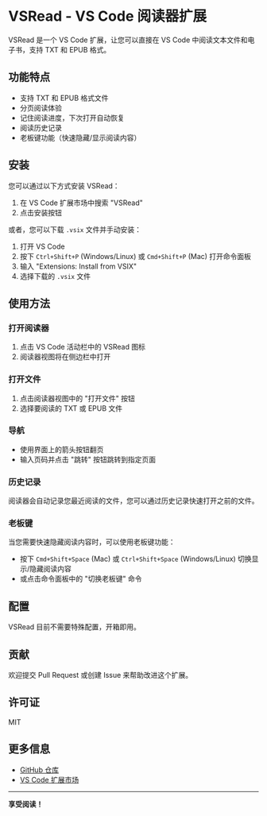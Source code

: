 # VSRead - VS Code 阅读器扩展

VSRead 是一个 VS Code 扩展，让您可以直接在 VS Code 中阅读文本文件和电子书，支持 TXT 和 EPUB 格式。

## 功能特点

- 支持 TXT 和 EPUB 格式文件
- 分页阅读体验
- 记住阅读进度，下次打开自动恢复
- 阅读历史记录
- 老板键功能（快速隐藏/显示阅读内容）

## 安装

您可以通过以下方式安装 VSRead：

1. 在 VS Code 扩展市场中搜索 "VSRead"
2. 点击安装按钮

或者，您可以下载 `.vsix` 文件并手动安装：

1. 打开 VS Code
2. 按下 `Ctrl+Shift+P` (Windows/Linux) 或 `Cmd+Shift+P` (Mac) 打开命令面板
3. 输入 "Extensions: Install from VSIX"
4. 选择下载的 `.vsix` 文件

## 使用方法

### 打开阅读器

1. 点击 VS Code 活动栏中的 VSRead 图标
2. 阅读器视图将在侧边栏中打开

### 打开文件

1. 点击阅读器视图中的 "打开文件" 按钮
2. 选择要阅读的 TXT 或 EPUB 文件

### 导航

- 使用界面上的箭头按钮翻页
- 输入页码并点击 "跳转" 按钮跳转到指定页面

### 历史记录

阅读器会自动记录您最近阅读的文件，您可以通过历史记录快速打开之前的文件。

### 老板键

当您需要快速隐藏阅读内容时，可以使用老板键功能：

- 按下 `Cmd+Shift+Space` (Mac) 或 `Ctrl+Shift+Space` (Windows/Linux) 切换显示/隐藏阅读内容
- 或点击命令面板中的 "切换老板键" 命令

## 配置

VSRead 目前不需要特殊配置，开箱即用。


## 贡献

欢迎提交 Pull Request 或创建 Issue 来帮助改进这个扩展。

## 许可证

MIT

## 更多信息

- [GitHub 仓库](https://github.com/isnl/vsread)
- [VS Code 扩展市场](https://marketplace.visualstudio.com/items?itemName=vsread.vsread)

---

**享受阅读！**
